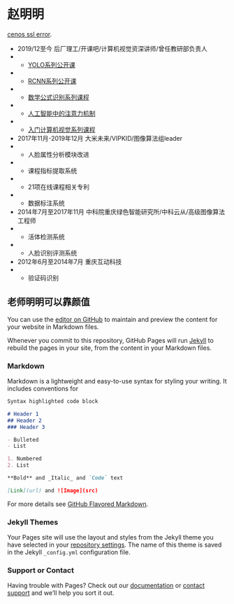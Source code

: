 # 赵明明
[cenos ssl error](https://pages.github.com/).
- 2019/12至今 后厂理工/开课吧/计算机视觉资深讲师/曾任教研部负责人
- - [YOLO系列公开课](https://www.bilibili.com/video/BV1FK4y1v7nB#reply3826689113)
- - [RCNN系列公开课]()
- - [数学公式识别系列课程]()
- - [人工智能中的注意力机制]()
- - [入门计算机视觉系列课程](http://152.136.201.129:8090/admin)
- 2017年11月-2019年12月 大米未来/VIPKID/图像算法组leader
- - 人脸属性分析模块改进
- - 课程指标提取系统
- - 21项在线课程相关专利
- - 数据标注系统
- 2014年7月至2017年11月 中科院重庆绿色智能研究所/中科云从/高级图像算法工程师
- - 活体检测系统
- - 人脸识别评测系统
- 2012年6月至2014年7月 重庆互动科技
- - 验证码识别

## 老师明明可以靠颜值

You can use the [editor on GitHub](https://github.com/anjiang2016/anjiang2016.github.io/edit/main/README.md) to maintain and preview the content for your website in Markdown files.

Whenever you commit to this repository, GitHub Pages will run [Jekyll](https://jekyllrb.com/) to rebuild the pages in your site, from the content in your Markdown files.

### Markdown

Markdown is a lightweight and easy-to-use syntax for styling your writing. It includes conventions for

```markdown
Syntax highlighted code block

# Header 1
## Header 2
### Header 3

- Bulleted
- List

1. Numbered
2. List

**Bold** and _Italic_ and `Code` text

[Link](url) and ![Image](src)
```

For more details see [GitHub Flavored Markdown](https://guides.github.com/features/mastering-markdown/).

### Jekyll Themes

Your Pages site will use the layout and styles from the Jekyll theme you have selected in your [repository settings](https://github.com/anjiang2016/anjiang2016.github.io/settings). The name of this theme is saved in the Jekyll `_config.yml` configuration file.

### Support or Contact

Having trouble with Pages? Check out our [documentation](https://docs.github.com/categories/github-pages-basics/) or [contact support](https://github.com/contact) and we’ll help you sort it out.
